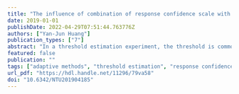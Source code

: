 ```yaml
---
title: "The influence of combination of response confidence scale with adaptive methods in threshold estimation experiments"
date: 2019-01-01
publishDate: 2022-04-29T07:51:44.763776Z
authors: ["Yan-Jun Huang"]
publication_types: ["7"]
abstract: "In a threshold estimation experiment, the threshold is commonly estimated by adaptive methods. These experiments are based on binary responses (Yes/No). However, there are some limitations of binary responses that could affect the results of experiments. To solve this problem, scholars have tried to include the role of response confidence in the experiment by extending the number of category of responses (Hsu & Chin, 2014; Kaernbach, 2001; Klein, 2001). Following this idea, in this thesis I used simulation to survey the influence of introducing a continuous response confidence scale to different adaptive methods (including the Weighted Up-Down method, Biased Coin Design, and Derman''s Up-Down method) in two types of threshold experiments (Yes/No tasks and Same/Difference tasks). Moreover, I systematically manipulated the initial value, step size, trial number and other experiment variables to discuss their influences on adaptive methods. The simulation results show that the performance of the Weighted Up-Down method is better than the other two adaptive methods. Note that the placement of cut-offs on the response confidence scale might affect the performance of adaptive methods, and in some cases leads to the emergence of biases. We show that these biases can be reduced or even eliminated by adjusting some experiment variables. To summarize, the introduction of the response confidence scale can provide researchers with more freedom on experimental design, and there exists reasonable solutions to reduce the potential biases generated by this scale. 在一個閾值實驗裡閾值通常以適測方法估計；這些實驗是基於二選項回答（「是」/「否」），但二選項回答所帶來的一些限制會影響實驗結果。為解決此問題，學者試圖通過擴展回答選項個數的方式將回答信心包含進實驗裡（Hsu & Chin, 2014; Kaernbach, 2001; Klein, 2001）。跟隨該研究方向，在這篇論文裡，我採用電腦模擬探討在兩種實驗（「是」/「否」作業與「同」/「異」作業）情境中引入一個連續回答信心量尺對不同適測方法（適測方法包含帶權重上下法、偏差硬幣投擲法與德爾曼上下法）的影響。更進一步地，我經由系統性地操作初始值、步長、試驗數等實驗變量探討它們對適測方法的影響。模擬結果表明帶權重上下法整體比另兩個適測方法表現好。值得注意的是，回答信心量尺的截點位置會影響適測方法的表現，且在一些條件下會引發偏誤的出現。我們研究表明通過調整實驗變量可以減小甚至消除這些偏誤。綜上，在閾值實驗裡引入回答信心量尺可給予研究者在實驗設計階段更多的自由，其附帶偏誤亦存在合理解決方式以減小其影響。"
featured: false
publication: ""
tags: ["adaptive methods", "threshold estimation", "response confidence", "Weighted Up-Down method", "Biased Coin Design"]
url_pdf: "https://hdl.handle.net/11296/79va58"
doi: "10.6342/NTU201904185"
---
```


